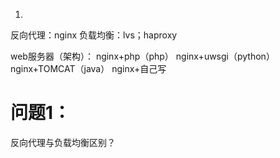 1.
反向代理：nginx
负载均衡：lvs；haproxy

web服务器（架构）：
nginx+php（php）
nginx+uwsgi（python）
nginx+TOMCAT（java）
nginx+自己写


# 问题1：

反向代理与负载均衡区别？

